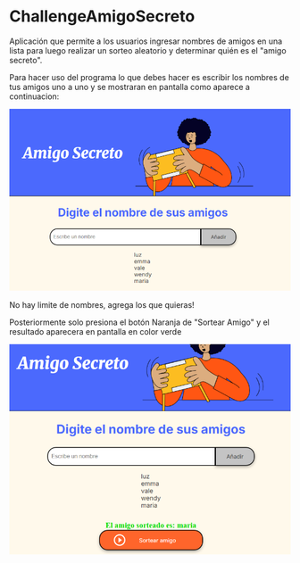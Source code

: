 # ChallengeAmigoSecreto
Aplicación que permite a los usuarios ingresar nombres de amigos en una lista para luego realizar un sorteo aleatorio y determinar quién es el "amigo secreto".

Para hacer uso del programa lo que debes hacer es escribir los nombres de tus amigos uno a uno y se mostraran en pantalla como aparece a continuacion: 

![Lista desplegada](/assets/picture1.png)

No hay limite de nombres, agrega los que quieras!

Posteriormente solo presiona el botón Naranja de "Sortear Amigo" y el resultado aparecera en pantalla en color verde

![Resultado](/assets/picture2.png)
